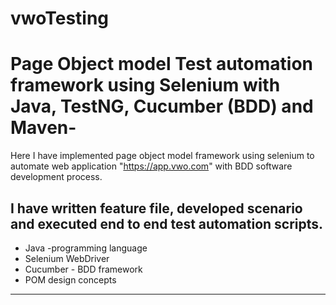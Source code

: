 # vwoTesting

# Page Object model Test automation framework using Selenium with Java, TestNG, Cucumber (BDD) and Maven-
Here I have implemented page object model framework using selenium to automate web application "https://app.vwo.com" with BDD software development process.

I have written feature file, developed scenario and executed end to end test automation scripts.
---------------------------------------------------------
* Java -programming language 
* Selenium WebDriver
* Cucumber - BDD framework
* POM design concepts
---------------------------------------------------------
